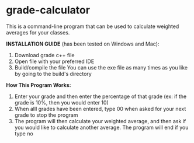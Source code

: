 # grade-calculator

This is a command-line program that can be used to calculate weighted averages for your classes.

**INSTALLATION GUIDE** (has been tested on Windows and Mac):
1. Download grade c++ file
2. Open file with your preferred IDE
3. Build/compile the file
You can use the exe file as many times as you like by going to the build's directory

**How This Program Works:**
1. Enter your grade and then enter the percentage of that grade (ex: if the grade is 10%, then you would enter 10)
2. When alll grades have been entered, type 00 when asked for your next grade to stop the program
3. The program will then calculate your weighted average, and then ask if you would like to calculate another average. The program will end if you type no
